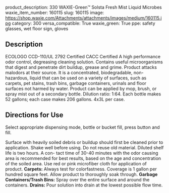 product_description: 330 WAXIE-Green™ Solsta Fresh Mist Liquid Microbes
waxie_item_number: 160115
slug: 160115
image: https://shop.waxie.com/Attachments/attachments/images/medium/160115.jpg
category: 300
versa_compatible: True
waxie_green: True
ppe: safety glasses, wet floor sign, gloves

## Description
ECOLOGO CCD-110/UL 2792 Certified CACC Certified A high performance odor control, degreasing cleaning solution. Contains useful microorganisms that digest and penetrate dirt buildup, grease and grime. Product attacks malodors at their source. It is a concentrated, biodegradable, non-hazardous, liquid that can be used on a variety of surfaces, such as carpets, pet stains, trash bins, garbage containers, urinals and floor surfaces not harmed by water. Product can be applied by mop, brush, or spray mist out of a secondary bottle. Dilution ratio: 1:64. Each bottle makes 52 gallons; each case makes 206 gallons. 4x3L per case.

## Directions for Use
Select appropriate dispensing mode, bottle or bucket fill, press button and fill.

Surface with heavily soiled debris or buildup should first be cleaned prior to application. Shake well before using. Do not reuse old material. Diluted shelf life is two hours. A con- tact time of 30-40 minutes with the odor causing area is recommended for best results, based on the age and concentration of the soiled area. Use red or pink microfiber cloth for application of product.
**Carpets:** Always test for colorfastness. Coverage is 1 gallon per hundred square feet. Allow product to thoroughly soak through.
**Garbage Containers/Trash Bins:** Spray over the entire surface and around the containers.
**Drains:** Pour solution into drain at the lowest possible flow time.
